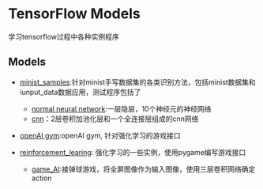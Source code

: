 # TensorFlow Models
学习tensorflow过程中各种实例程序

## Models

- [minist_samples](minist_samples):针对minist手写数据集的各类识别方法，包括minist数据集和iunput_data数据应用，测试程序包括了
  * [normal neural network](minist_samples/normal_nn_minist.py):一层隐层，10个神经元的神经网络
  * [cnn](minist/cnn_minist.py)：2层卷积加池化层和一个全连接层组成的cnn网络

- [openAI gym](open_ai):openAI gym, 针对强化学习的游戏接口

- [reinforcement_learing](reinforcement_learning_pygame): 强化学习的一些实例，使用pygame编写游戏接口
  * [game_AI](reinforcement_learning_pygame/game_AI.py):接弹球游戏，将全屏图像作为输入图像，使用三层卷积网络确定action